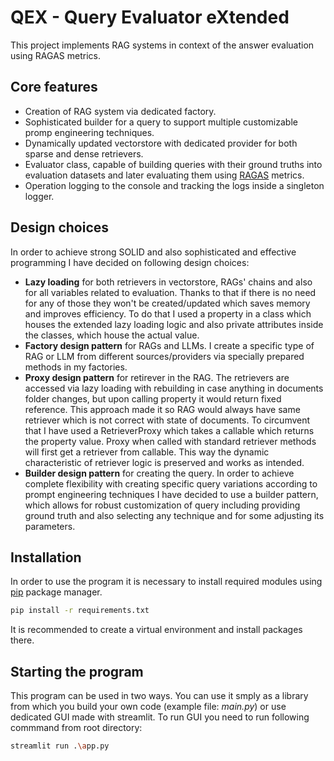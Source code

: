 # QEX - Query Evaluator eXtended
This project implements RAG systems in context of the answer evaluation using RAGAS metrics.

## Core features
- Creation of RAG system via dedicated factory.
- Sophisticated builder for a query to support multiple customizable promp engineering techniques.
- Dynamically updated vectorstore with dedicated provider for both sparse and dense retrievers.
 - Evaluator class, capable of building queries with their ground truths into evaluation datasets and later evaluating them using [RAGAS](https://docs.ragas.io/en/stable/) metrics.
 - Operation logging to the console and tracking the logs inside a singleton logger.

 ## Design choices
 In order to achieve strong SOLID and also sophisticated and effective programming I have decided on following design choices:
 - **Lazy loading** for both retrievers in vectorstore, RAGs' chains and also for all variables related to evaluation. Thanks to that if there is no need for any of those they won't be created/updated which saves memory and improves efficiency. To do that I used a property in a class which houses the extended lazy loading logic and also private attributes inside the classes, which house the actual value.
 - **Factory design pattern** for RAGs and LLMs. I create a specific type of RAG or LLM from different sources/providers via specially prepared methods in my factories.
 - **Proxy design pattern** for retirever in the RAG. The retrievers are accessed via lazy loading with rebuilding in case anything in documents folder changes, but upon calling property it would return fixed reference. This approach made it so RAG would always have same retriever which is not correct with state of documents. To circumvent that I have used a RetrieverProxy which takes a callable which returns the property value. Proxy when called with standard retriever methods will first get a retriever from callable. This way the dynamic characteristic of retriever logic is preserved and works as intended.
 - **Builder design pattern** for creating the query. In order to achieve complete flexibility with creating specific query variations according to prompt engineering techniques I have decided to use a builder pattern, which allows for robust customization of query including providing ground truth and also selecting any technique and for some adjusting its parameters.
 
 ## Installation
In order to use the program it is necessary to install required modules using [pip](https://pip.pypa.io/en/stable/) package manager.

```bash
pip install -r requirements.txt
```

It is recommended to create a virtual environment and install packages there.

## Starting the program
This program can be used in two ways. You can use it smply as a library from which you build your own code (example file: *main.py*) or use dedicated GUI made with streamlit.
To run GUI you need to run following commmand from root directory:

```bash
streamlit run .\app.py
```